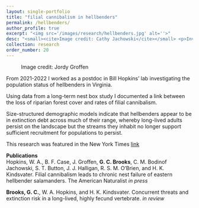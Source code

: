 ```yaml
---
layout: single-portfolio
title: "filial cannibalism in hellbenders"
permalink: /hellbenders/
author_profile: true
excerpt: "<img src='/images/research/hellbenders.jpg' alt=''>"
desc: "<small><cite>Image credit: Cathy Jachowski</cite></small> <p>Investigating parental care, nest fate, and the population status of North America's largest salamander</p>"
collection: research
order_number: 20
---
```


<figure class="align-right">
  <img src="{{ site.url }}{{ site.baseurl }}/images/research/hellbender_profile.jpg" alt="">
  <figcaption>Image credit: Jordy Groffen</figcaption>
</figure> 

From 2021-2022 I worked as a postdoc in Bill Hopkins’ lab investigating the population status of hellbenders in Virginia. 

Using data from a long-term nest box study I documented a link between the loss of riparian forest cover and rates of filial cannibalism. 

Size-structured demographic models indicate that hellbenders appear to be in extinction debt across much of their range, whereby long-lived adults persist on the landscape but the streams they inhabit no longer support sufficient recruitment for populations to persist.

This research was featured in the New York Times [link](https://www.nytimes.com/2023/04/20/science/salamander-dads-cannibals.html?smid=url-share)

**Publications**\
Hopkins, W. A., B. F. Case, J. Groffen, **G. C. Brooks**, C. M. Bodinof Jachowski, S. T. Button, J. J. Halligan, R. S. M. O’Brien, and H. K. Kindsvater. Filial cannibalism leads to chronic nest failure of eastern hellbender salamanders. The American Naturalist _in press_

**Brooks, G. C.**, W. A. Hopkins, and H. K. Kindsvater. Concurrent threats and extinction risk in a long-lived, highly fecund vertebrate. _in review_

